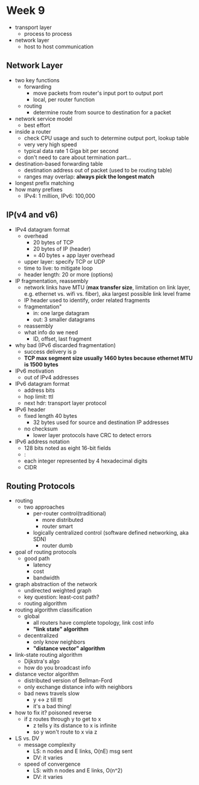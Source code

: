 # Week 9

- transport layer
  - process to process
- network layer
  - host to host communication

## Network Layer
- two key functions
  - forwarding
    - move packets from router's input port to output port
    - local, per router function
  - routing
    - determine route from source to destination for a packet
- network service model
  - best effort
- inside a router
  - check CPU usage and such to determine output port, lookup table
  - very very high speed
  - typical data rate 1 Giga bit per second
  - don't need to care about termination part...
- destination-based forwarding table
  - destination address out of packet (used to be routing table)
  - ranges may overlap: **always pick the longest match**
- longest prefix matching
- how many prefixes
  - IPv4: 1 million, IPv6: 100,000

## IP(v4 and v6)
- IPv4 datagram format
  - overhead
    - 20 bytes of TCP
    - 20 bytes of IP (header)
    - = 40 bytes + app layer overhead
  - upper layer: specify TCP or UDP
  - time to live: to mitigate loop
  - header length: 20 or more (options)
- IP fragmentation, reassembly
  - network links have MTU (**max transfer size**, limitation on link layer, e.g. ethernet vs. wifi vs. fiber), aka largest possible link level frame
  - IP header used to identify, order related fragments
  - fragmentation"
    - in: one large datagram
    - out: 3 smaller datagrams
  - reassembly
  - what info do we need
    - ID, offset, last fragment
- why bad (IPv6 discarded fragmentation)
  - success delivery is p
  - **TCP max segment size usually 1460 bytes because ethernet MTU is 1500 bytes**
- IPv6 motivation
  - out of IPv4 addresses
- IPv6 datagram format
  - address bits
  - hop limit: ttl
  - next hdr: transport layer protocol
- IPv6 header
  - fixed length 40 bytes
    - 32 bytes used for source and destination IP addresses
  - no checksum
    - lower layer protocols have CRC to detect errors
- IPv6 address notation
  - 128 bits noted as eight 16-bit fields
  - :
  - each integer represented by 4 hexadecimal digits
  - CIDR

## Routing Protocols
- routing
  - two approaches
    - per-router control(traditional)
      - more distributed
      - router smart
    - logically centralized control (software defined networking, aka SDN)
      - router dumb
- goal of routing protocols
  - good path
    - latency
    - cost
    - bandwidth
- graph abstraction of the network
  - undirected weighted graph
  - key question: least-cost path?
  - routing algorithm
- routing algorithm classification
  - global
    - all routers have complete topology, link cost info
    - **"link state" algorithm**
  - decentralized
    - only know neighbors
    - **"distance vector" algorithm**
- link-state routing algorithm
  - Dijkstra's algo
  - how do you broadcast info
- distance vector algorithm
  - distributed version of Bellman-Ford
  - only exchange distance info with neighbors
  - bad news travels slow
    - y <-> z till ttl
    - it's a bad thing!
- how to fix it? poisoned reverse
  - if z routes through y to get to x
    - z tells y its distance to x is infinite
    - so y won't route to x via z
- LS vs. DV
  - message complexity
    - LS: n nodes and E links, O(nE) msg sent
    - DV: it varies
  - speed of convergence
    - LS: with n nodes and E links, O(n^2)
    - DV: it varies
